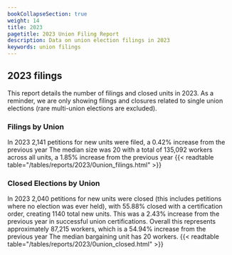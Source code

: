 ```yaml
---
bookCollapseSection: true
weight: 14
title: 2023
pagetitle: 2023 Union Filing Report
description: Data on union election filings in 2023
keywords: union filings
---
```


## 2023 filings

This report details the number of filings and closed units in 2023. As a reminder, we are only showing filings and closures related to single union elections (rare multi-union elections are excluded).

### Filings by Union
In 2023 2,141 petitions for new units were filed, a 0.42% increase from the previous year The median size was 20 with a total of 135,092 workers across all units, a 1.85% increase from the previous year
{{< readtable table="/tables/reports/2023/0union_filings.html" >}}

### Closed Elections by Union
In 2023 2,040 petitions for new units were closed (this includes petitions where no election was ever held), with 55.88% closed with a certification order, creating 1140 total new units. This was a 2.43% increase from the previous year in successful union certifications. Overall this represents approximately 87,215 workers, which is a 54.94% increase from the previous year The median bargaining unit has 20 workers.
{{< readtable table="/tables/reports/2023/0union_closed.html" >}}
